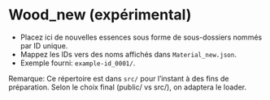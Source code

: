 # Wood_new (expérimental)

- Placez ici de nouvelles essences sous forme de sous-dossiers nommés par ID unique.
- Mappez les IDs vers des noms affichés dans `Material_new.json`.
- Exemple fourni: `example-id_0001/`.

Remarque: Ce répertoire est dans `src/` pour l’instant à des fins de préparation. Selon le choix final (public/ vs src/), on adaptera le loader.
